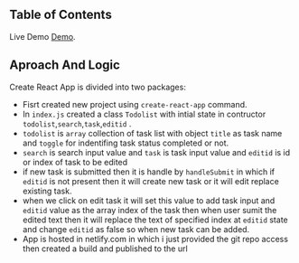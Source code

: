 ## Table of Contents
Live Demo [Demo](https://arun-todo-listap.netlify.app/).



## Aproach And Logic

Create React App is divided into two packages:

* Fisrt created new project using `create-react-app` command.
* In `index.js` created a class `Todolist` with intial state in contructor `todolist`,`search`,`task`,`editid` .
* `todolist` is `array` collection of task list with object `title` as task name and `toggle` for indentifing task status completed or not.
* `search` is search input value and `task` is task input value and `editid` is id or index of task to be edited
* if new task is submitted then it is handle by `handleSubmit` in which if `editid` is not present then it will create new task or it will edit replace existing task.
* when we click on edit task it will set this value to add task input and `editid` value as the array index of the task then when user sumit the edited text then it will replace the text of specified index at `editid` state and change `editid` as false so when new task can be added.    
* App is hosted in netlify.com in which i just provided the git repo access then created a build and published to the url